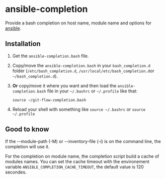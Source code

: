 ansible-completion
==================
Provide a  bash completion on host name, module name and options for [ansible](https://github.com/ansible/ansible "ansible git repository").

Installation
------------

 1. Get the `ansible-completion.bash` file.

 2. Copy/move the `ansible-completion.bash` in your `bash_completion.d` 
    folder (`/etc/bash_completion.d`, `/usr/local/etc/bash_completion.d`or `~/bash_completion.d`).
    
 3. **Or** copy/move it where you want and then load the `ansible-completion.bash` file in your `~/.bashrc` or `~/.profile` like that:
 
 		source ~/git-flow-completion.bash
 		
 4. Reload your shell with something like `source ~/.bashrc` or `source ~/.profile` 

Good to know
------------
If the --module-path (-M) or --inventory-file (-i) is on the command line, the completion will use it.

For the completion on module name, the completion script build a cache of modules names. 
You can set the cache timeout with the environement variable `ANSIBLE_COMPLETION_CACHE_TIMEOUT`, the default value is 120 secondes.
